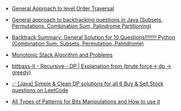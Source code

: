 -   [General Approach to level Order Traversal](./Leetcode/generalApproachToLevelOrder.md)

-   [General approach to backtracking questions in Java (Subsets, Permutations, Combination Sum, Palindrome Partitioning)](<https://leetcode.com/problems/permutations/discuss/18239/A-general-approach-to-backtracking-questions-in-Java-(Subsets-Permutations-Combination-Sum-Palindrome-Partioning)>)

-   [Backtrack Summary: General Solution for 10 Questions!!!!!!!! Python (Combination Sum, Subsets, Permutation, Palindrome)](<https://leetcode.com/problems/permutations/discuss/18284/Backtrack-Summary%3A-General-Solution-for-10-Questions!!!!!!!!-Python-(Combination-Sum-Subsets-Permutation-Palindrome)>)

-   [Monotonic Stack Algorithm and Problems](https://liuzhenglaichn.gitbook.io/algorithm/monotonic-stack)

-   [bttbass-II - Recursive - DP | Explanation from (brute force-> dp -> greedy)](<https://leetcode.com/problems/best-time-to-buy-and-sell-stock-ii/discuss/1569135/Explanation-from-(brute-force-greater-dp-greater-greedy)>)

-   [✅ [Java] Simple & Clean DP solutions for all 6 Buy & Sell Stock questions on LeetCode](https://leetcode.com/problems/best-time-to-buy-and-sell-stock-ii/discuss/1569081/Java-Simple-and-Clean-DP-solutions-for-all-6-Buy-and-Sell-Stock-questions-on-LeetCode)

-   [All Types of Patterns for Bits Manipulations and How to use it](https://leetcode.com/discuss/interview-question/3695233/all-types-of-patterns-for-bits-manipulations-and-how-to-use-it)
